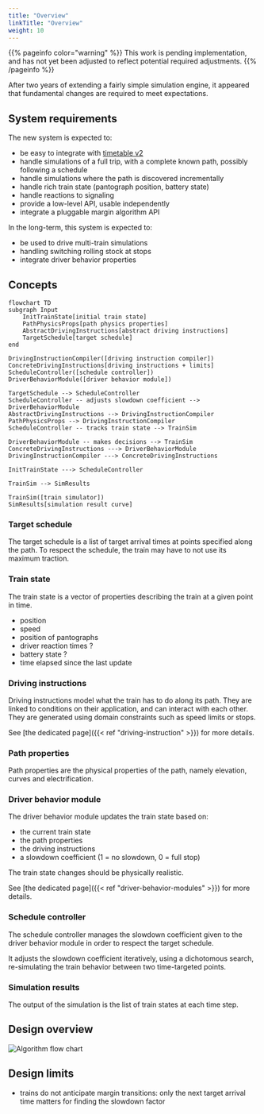 ```yaml
---
title: "Overview"
linkTitle: "Overview"
weight: 10
---
```


{{% pageinfo color="warning" %}}
This work is pending implementation, and has not yet been adjusted to
reflect potential required adjustments.
{{% /pageinfo %}}

After two years of extending a fairly simple simulation engine, it appeared that fundamental
changes are required to meet expectations.


## System requirements

The new system is expected to:

- be easy to integrate with [timetable v2](../timetable/)
- handle simulations of a full trip, with a complete known path, possibly following a schedule
- handle simulations where the path is discovered incrementally
- handle rich train state (pantograph position, battery state)
- handle reactions to signaling
- provide a low-level API, usable independently
- integrate a pluggable margin algorithm API

In the long-term, this system is expected to:

- be used to drive multi-train simulations
- handling switching rolling stock at stops
- integrate driver behavior properties


## Concepts

```mermaid
flowchart TD
subgraph Input
    InitTrainState[initial train state]
    PathPhysicsProps[path physics properties]
    AbstractDrivingInstructions[abstract driving instructions]
    TargetSchedule[target schedule]
end

DrivingInstructionCompiler([driving instruction compiler])
ConcreteDrivingInstructions[driving instructions + limits]
ScheduleController([schedule controller])
DriverBehaviorModule([driver behavior module])

TargetSchedule --> ScheduleController
ScheduleController -- adjusts slowdown coefficient --> DriverBehaviorModule
AbstractDrivingInstructions --> DrivingInstructionCompiler
PathPhysicsProps --> DrivingInstructionCompiler
ScheduleController -- tracks train state --> TrainSim

DriverBehaviorModule -- makes decisions --> TrainSim
ConcreteDrivingInstructions ---> DriverBehaviorModule
DrivingInstructionCompiler ---> ConcreteDrivingInstructions

InitTrainState ---> ScheduleController

TrainSim --> SimResults

TrainSim([train simulator])
SimResults[simulation result curve]
```

### Target schedule
The target schedule is a list of target arrival times at points specified along the path.
To respect the schedule, the train may have to not use its maximum traction.

### Train state
The train state is a vector of properties describing the train at a given point in time.
- position
- speed
- position of pantographs 
- driver reaction times ?
- battery state ?
- time elapsed since the last update

### Driving instructions

Driving instructions model what the train has to do along its path.
They are linked to conditions on their application, and can interact with each other.
They are generated using domain constraints such as speed limits or stops. 

See [the dedicated page]({{< ref "driving-instruction" >}}) for more details.

### Path properties

Path properties are the physical properties of the path, namely elevation, curves and electrification.

### Driver behavior module

The driver behavior module updates the train state based on:
- the current train state
- the path properties
- the driving instructions
- a slowdown coefficient (1 = no slowdown, 0 = full stop)

The train state changes should be physically realistic. 

See [the dedicated page]({{< ref "driver-behavior-modules" >}}) for more details.

### Schedule controller

The schedule controller manages the slowdown coefficient given to the driver behavior module in order 
to respect the target schedule.

It adjusts the slowdown coefficient iteratively, using a dichotomous search, re-simulating the train behavior 
between two time-targeted points.

### Simulation results

The output of the simulation is the list of train states at each time step.

## Design overview

![Algorithm flow chart](../overview.svg)

## Design limits

- trains do not anticipate margin transitions: only the next target arrival time matters for finding the slowdown factor
